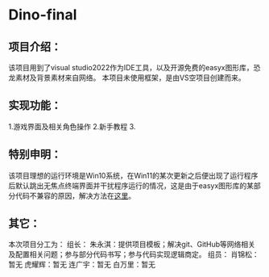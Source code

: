 # Dino-final

## 项目介绍：
该项目用到了visual studio2022作为IDE工具，以及开源免费的easyx图形库，恐龙素材及背景素材来自网络。
本项目未使用框架，是由VS空项目创建而来。

## 实现功能：
1.游戏界面及相关角色操作
2.新手教程
3.

## 特别申明：
该项目理想的运行环境是Win10系统，在Win11的某次更新之后便出现了运行程序后默认跳出无焦点终端界面并干扰程序运行的情况，这是由于easyx图形库的某部分代码不兼容的原因，解决方法在[这里](https://qa.codebus.cn/question/2449)。

## 其它：
本次项目分工为：
组长：
朱永淇：提供项目模板；解决git、GitHub等网络相关及配置相关问题；参与部分代码书写；参与代码实现逻辑商定。
组员：
肖锦松：暂无
虎耀辉：暂无
连广宇：暂无
白万里：暂无
